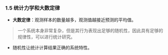 ### 1.5 统计力学和大数定律

- **大数定律**：观测样本的数量越多，观测值越接近预测的平均值。

> 一个系统本身非常复杂，但是其行为表现出足够的随机性，因此具有足够的规律性，可以进行统计研究。

- 随机性让统计计算结果正确的系统特性。

